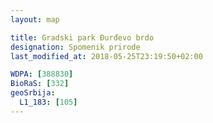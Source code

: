 ```yaml
---
layout: map

title: Gradski park Đurđevo brdo
designation: Spomenik prirode
last_modified_at: 2018-05-25T23:19:50+02:00

WDPA: [388830]
BioRaS: [332]
geoSrbija:
  L1_183: [105]
---
```

